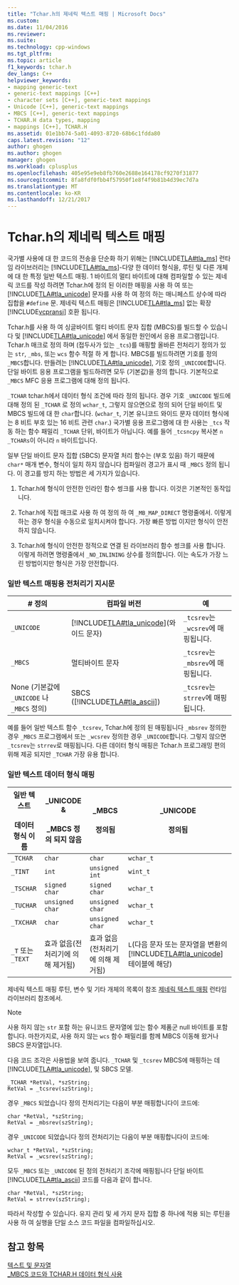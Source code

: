 ```yaml
---
title: "Tchar.h의 제네릭 텍스트 매핑 | Microsoft Docs"
ms.custom: 
ms.date: 11/04/2016
ms.reviewer: 
ms.suite: 
ms.technology: cpp-windows
ms.tgt_pltfrm: 
ms.topic: article
f1_keywords: tchar.h
dev_langs: C++
helpviewer_keywords:
- mapping generic-text
- generic-text mappings [C++]
- character sets [C++], generic-text mappings
- Unicode [C++], generic-text mappings
- MBCS [C++], generic-text mappings
- TCHAR.H data types, mapping
- mappings [C++], TCHAR.H
ms.assetid: 01e1bb74-5a01-4093-8720-68b6c1fdda80
caps.latest.revision: "12"
author: ghogen
ms.author: ghogen
manager: ghogen
ms.workload: cplusplus
ms.openlocfilehash: 405e95e9eb8fb760e2688e164178cf9270f31877
ms.sourcegitcommit: 8fa8fdf0fbb4f57950f1e8f4f9b81b4d39ec7d7a
ms.translationtype: MT
ms.contentlocale: ko-KR
ms.lasthandoff: 12/21/2017
---
```

# <a name="generic-text-mappings-in-tcharh"></a>Tchar.h의 제네릭 텍스트 매핑
국가별 사용에 대 한 코드의 전송을 단순화 하기 위해는 [!INCLUDE[TLA#tla_ms](../text/includes/tlasharptla_ms_md.md)] 런타임 라이브러리는 [!INCLUDE[TLA#tla_ms](../text/includes/tlasharptla_ms_md.md)]-다양 한 데이터 형식을, 루틴 및 다른 개체에 대 한 특정 일반 텍스트 매핑. 1 바이트의 멀티 바이트에 대해 컴파일할 수 있는 제네릭 코드를 작성 하려면 Tchar.h에 정의 된 이러한 매핑을 사용 하 여 또는 [!INCLUDE[TLA#tla_unicode](../atl-mfc-shared/reference/includes/tlasharptla_unicode_md.md)] 문자를 사용 하 여 정의 하는 매니페스트 상수에 따라 집합을 `#define` 문. 제네릭 텍스트 매핑은 [!INCLUDE[TLA#tla_ms](../text/includes/tlasharptla_ms_md.md)] 없는 확장 [!INCLUDE[vcpransi](../atl-mfc-shared/reference/includes/vcpransi_md.md)] 호환 됩니다.  
  
 Tchar.h를 사용 하 여 싱글바이트 멀티 바이트 문자 집합 (MBCS)를 빌드할 수 있습니다 및 [!INCLUDE[TLA#tla_unicode](../atl-mfc-shared/reference/includes/tlasharptla_unicode_md.md)] 에서 동일한 원인에서 응용 프로그램입니다. Tchar.h 매크로 정의 하며 (접두사가 있는 `_tcs`)를 매핑할 올바른 전처리기 정의가 있는 `str`, `_mbs`, 또는 `wcs` 함수 적절 하 게 합니다. MBCS를 빌드하려면 기호를 정의 `_MBCS`합니다. 만들려는 [!INCLUDE[TLA#tla_unicode](../atl-mfc-shared/reference/includes/tlasharptla_unicode_md.md)], 기호 정의 `_UNICODE`합니다. 단일 바이트 응용 프로그램을 빌드하려면 모두 (기본값)을 정의 합니다. 기본적으로 `_MBCS` MFC 응용 프로그램에 대해 정의 됩니다.  
  
 `_TCHAR` tchar.h에서 데이터 형식 조건에 따라 정의 됩니다. 경우 기호 `_UNICODE` 빌드에 대해 정의 된 `_TCHAR` 로 정의 `wchar_t`, 그렇지 않으면으로 정의 되어 단일 바이트 및 MBCS 빌드에 대 한 `char`합니다. (`wchar_t`, 기본 유니코드 와이드 문자 데이터 형식에는 8 비트 부호 있는 16 비트 관련 `char`.) 국가별 응용 프로그램에 대 한 사용는 `_tcs` 작동 하는 함수 패밀리 `_TCHAR` 단위, 바이트가 아닙니다. 예를 들어 `_tcsncpy` 복사본 `n` `_TCHARs`이 아니라 `n` 바이트입니다.  
  
 일부 단일 바이트 문자 집합 (SBCS) 문자열 처리 함수는 (부호 있음) 하기 때문에 `char*` 매개 변수, 형식이 일치 하지 않습니다 컴파일러 경고가 표시 때 `_MBCS` 정의 됩니다. 이 경고를 방지 하는 방법은 세 가지가 있습니다.  
  
1.  Tchar.h에 형식이 안전한 인라인 함수 썽크를 사용 합니다. 이것은 기본적인 동작입니다.  
  
2.  Tchar.h에 직접 매크로 사용 하 여 정의 하 여 `_MB_MAP_DIRECT` 명령줄에서. 이렇게 하는 경우 형식을 수동으로 일치시켜야 합니다. 가장 빠른 방법 이지만 형식이 안전 하지 않습니다.  
  
3.  Tchar.h에 형식이 안전한 정적으로 연결 된 라이브러리 함수 썽크를 사용 합니다. 이렇게 하려면 명령줄에서 `_NO_INLINING` 상수를 정의합니다. 이는 속도가 가장 느린 방법이지만 형식은 가장 안전합니다.  
  
### <a name="preprocessor-directives-for-generic-text-mappings"></a>일반 텍스트 매핑용 전처리기 지시문  
  
|# 정의|컴파일 버전|예|  
|---------------|----------------------|-------------|  
|`_UNICODE`|[!INCLUDE[TLA#tla_unicode](../atl-mfc-shared/reference/includes/tlasharptla_unicode_md.md)](와이드 문자)|`_tcsrev`는 `_wcsrev`에 매핑됩니다.|  
|`_MBCS`|멀티바이트 문자|`_tcsrev`는 `_mbsrev`에 매핑됩니다.|  
|None (기본값에 `_UNICODE` 나 `_MBCS` 정의)|SBCS ([!INCLUDE[TLA#tla_ascii](../text/includes/tlasharptla_ascii_md.md)])|`_tcsrev`는 `strrev`에 매핑됩니다.|  
  
 예를 들어 일반 텍스트 함수 `_tcsrev`, Tchar.h에 정의 된 매핑됩니다 `_mbsrev` 정의한 경우 `_MBCS` 프로그램에서 또는 `_wcsrev` 정의한 경우 `_UNICODE`합니다. 그렇지 않으면 `_tcsrev`는 `strrev`로 매핑됩니다. 다른 데이터 형식 매핑은 Tchar.h 프로그래밍 편의 위해 제공 되지만 `_TCHAR` 가장 유용 합니다.  
  
### <a name="generic-text-data-type-mappings"></a>일반 텍스트 데이터 형식 매핑  
  
|일반 텍스트<br /><br /> 데이터 형식 이름|_UNICODE &<br /><br /> _MBCS 정의 되지 않음|_MBCS<br /><br /> 정의됨|_UNICODE<br /><br /> 정의됨|  
|--------------------------------------|----------------------------------------|------------------------|---------------------------|  
|`_TCHAR`|`char`|`char`|`wchar_t`|  
|`_TINT`|`int`|`unsigned int`|`wint_t`|  
|`_TSCHAR`|`signed char`|`signed char`|`wchar_t`|  
|`_TUCHAR`|`unsigned char`|`unsigned char`|`wchar_t`|  
|`_TXCHAR`|`char`|`unsigned char`|`wchar_t`|  
|`_T` 또는 `_TEXT`|효과 없음(전처리기에 의해 제거됨)|효과 없음(전처리기에 의해 제거됨)|`L`(다음 문자 또는 문자열을 변환의 [!INCLUDE[TLA#tla_unicode](../atl-mfc-shared/reference/includes/tlasharptla_unicode_md.md)] 테이블에 해당)|  
  
 제네릭 텍스트 매핑 루틴, 변수 및 기타 개체의 목록이 참조 [제네릭 텍스트 매핑](../c-runtime-library/generic-text-mappings.md) 런타임 라이브러리 참조에서.  
  
> [!NOTE]
>  사용 하지 않는 `str` 포함 하는 유니코드 문자열에 있는 함수 제품군 null 바이트를 포함 합니다. 마찬가지로, 사용 하지 않는 `wcs` 함수 패밀리를 함께 MBCS 이동해 왔거나 SBCS 문자열입니다.  
  
 다음 코드 조각은 사용법을 보여 줍니다. `_TCHAR` 및 `_tcsrev` MBCS에 매핑하는 데 [!INCLUDE[TLA#tla_unicode](../atl-mfc-shared/reference/includes/tlasharptla_unicode_md.md)], 및 SBCS 모델.  
  
```  
_TCHAR *RetVal, *szString;  
RetVal = _tcsrev(szString);  
```  
  
 경우 `_MBCS` 되었습니다 정의 전처리기는 다음이 부분 매핑합니다이 코드에:  
  
```  
char *RetVal, *szString;  
RetVal = _mbsrev(szString);  
```  
  
 경우 `_UNICODE` 되었습니다 정의 전처리기는 다음이 부분 매핑합니다이 코드에:  
  
```  
wchar_t *RetVal, *szString;  
RetVal = _wcsrev(szString);  
```  
  
 모두 `_MBCS` 또는 `_UNICODE` 된 정의 전처리기 조각에 매핑됩니다 단일 바이트 [!INCLUDE[TLA#tla_ascii](../text/includes/tlasharptla_ascii_md.md)] 코드를 다음과 같이 합니다.  
  
```  
char *RetVal, *szString;  
RetVal = strrev(szString);  
```  
  
 따라서 작성할 수 있습니다. 유지 관리 및 세 가지 문자 집합 중 하나에 적용 되는 루틴을 사용 하 여 실행을 단일 소스 코드 파일을 컴파일하십시오.  
  
## <a name="see-also"></a>참고 항목  
 [텍스트 및 문자열](../text/text-and-strings-in-visual-cpp.md)   
 [_MBCS 코드와 TCHAR.H 데이터 형식 사용](../text/using-tchar-h-data-types-with-mbcs-code.md)